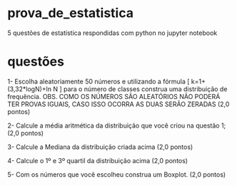 # prova_de_estatistica
5 questões de estatística respondidas com python no jupyter notebook

# questões

1- Escolha aleatoriamente 50 números e utilizando a fórmula [ k=1+(3,32*logN)+ln N ] para o número de classes construa uma distribuição de frequência. OBS. COMO OS NÚMEROS SÃO ALEATÓRIOS NÃO PODERÁ TER PROVAS IGUAIS, CASO ISSO OCORRA AS DUAS SERÃO ZERADAS (2,0 pontos)

2- Calcule a média aritmética da distribuição que você criou na questão 1; (2,0 pontos)

3- Calcule a Mediana da distribuição criada acima (2,0 pontos)

4- Calcule o 1º e 3º quartil da distribuição acima (2,0 pontos)

5- Com os números que você escolheu construa um Boxplot. (2,0 pontos)
